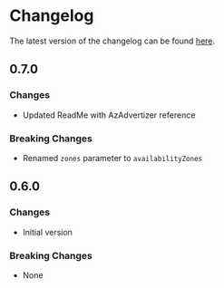 # Changelog

The latest version of the changelog can be found [here](https://github.com/Azure/bicep-registry-modules/blob/main/avm/res/network/public-ip-prefix/CHANGELOG.md).

## 0.7.0

### Changes

- Updated ReadMe with AzAdvertizer reference

### Breaking Changes

- Renamed `zones` parameter to `availabilityZones`

## 0.6.0

### Changes

- Initial version

### Breaking Changes

- None
